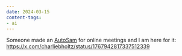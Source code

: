 ```yaml
---
date: 2024-03-15
content-tags:
- ai
---
```


Someone made an [AutoSam](/2023/12/23/ai.html#fn:1) for online meetings and I am here for it: https://x.com/charliebholtz/status/1767942817337512339
